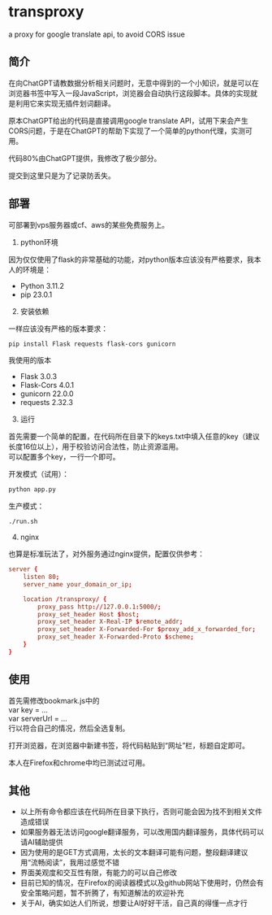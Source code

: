 # transproxy
a proxy for google translate api, to avoid CORS issue

## 简介
在向ChatGPT请教数据分析相关问题时，无意中得到的一个小知识，就是可以在浏览器书签中写入一段JavaScript，浏览器会自动执行这段脚本。具体的实现就是利用它来实现无插件划词翻译。

原本ChatGPT给出的代码是直接调用google translate API，试用下来会产生CORS问题，于是在ChatGPT的帮助下实现了一个简单的python代理，实测可用。

代码80%由ChatGPT提供，我修改了极少部分。

提交到这里只是为了记录防丢失。

## 部署
可部署到vps服务器或cf、aws的某些免费服务上。

1. python环境  

因为仅仅使用了flask的非常基础的功能，对python版本应该没有严格要求，我本人的环境是：
- Python 3.11.2
- pip    23.0.1

2. 安装依赖  

一样应该没有严格的版本要求：  
```bash
pip install Flask requests flask-cors gunicorn
```  

我使用的版本
- Flask              3.0.3
- Flask-Cors         4.0.1
- gunicorn           22.0.0
- requests           2.32.3

3. 运行  

首先需要一个简单的配置，在代码所在目录下的keys.txt中填入任意的key（建议长度16位以上），用于校验访问合法性，防止资源滥用。  
可以配置多个key，一行一个即可。  

开发模式（试用）：  
```bash
python app.py
```  

生产模式：  
```bash
./run.sh
```

4. nginx  

也算是标准玩法了，对外服务通过nginx提供，配置仅供参考：  
```conf
server {
    listen 80;
    server_name your_domain_or_ip;

    location /transproxy/ {
        proxy_pass http://127.0.0.1:5000/;
        proxy_set_header Host $host;
        proxy_set_header X-Real-IP $remote_addr;
        proxy_set_header X-Forwarded-For $proxy_add_x_forwarded_for;
        proxy_set_header X-Forwarded-Proto $scheme;
    }
}
```

## 使用  
首先需修改bookmark.js中的  
var key = ...   
var serverUrl = ...  
行以符合自己的情况，然后全选复制。  

打开浏览器，在浏览器中新建书签，将代码粘贴到“网址”栏，标题自定即可。  

本人在Firefox和chrome中均已测试过可用。

## 其他  
- 以上所有命令都应该在代码所在目录下执行，否则可能会因为找不到相关文件造成错误  
- 如果服务器无法访问google翻译服务，可以改用国内翻译服务，具体代码可以请AI辅助提供  
- 因为使用的是GET方式调用，太长的文本翻译可能有问题，整段翻译建议用“流畅阅读”，我用过感觉不错
- 界面美观度和交互性有限，有能力的可以自己修改  
- 目前已知的情况，在Firefox的阅读器模式以及github网站下使用时，仍然会有安全策略问题，暂不折腾了，有知道解法的欢迎补充  
- 关于AI，确实如达人们所说，想要让AI好好干活，自己真的得懂一点才行
